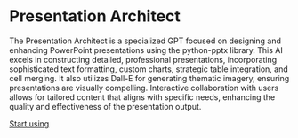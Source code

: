 # Presentation Architect

The Presentation Architect is a specialized GPT focused on designing and enhancing PowerPoint presentations using the python-pptx library. This AI excels in constructing detailed, professional presentations, incorporating sophisticated text formatting, custom charts, strategic table integration, and cell merging. It also utilizes Dall-E for generating thematic imagery, ensuring presentations are visually compelling. Interactive collaboration with users allows for tailored content that aligns with specific needs, enhancing the quality and effectiveness of the presentation output.

[Start using](https://chat.openai.com/g/g-gnM4CjCZz)